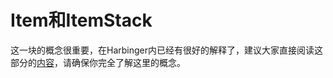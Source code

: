 # Item和ItemStack
这一块的概念很重要，在Harbinger内已经有很好的解释了，建议大家直接阅读这部分的[内容](https://harbinger.covertdragon.team/chapter-04/item-stack.html)，请确保你完全了解这里的概念。

